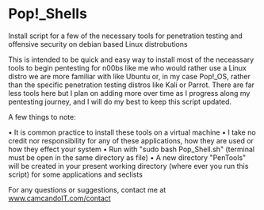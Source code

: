 # Pop!_Shells
Install script for a few of the necessary tools for penetration testing and offensive security on debian based Linux distrobutions

This is intended to be quick and easy way to install most of the neceassary tools to begin pentesting for n00bs like me who would rather use a Linux distro we are more familiar with like Ubuntu or, in my case Pop!_OS, rather than the specific penetration testing distros like Kali or Parrot. There are far less tools here but I plan on adding more over time as I progress along my pentesting journey, and I will do my best to keep this script updated.

A few things to note:

• It is common practice to install these tools on a virtual machine
• I take no credit nor responsibility for any of these applications, how they are used or how they effect your system
• Run with "sudo bash Pop_Shell.sh" (terminal must be open in the same directory as file)
• A new directory "PenTools" will be created in your present working directory (where ever you run this script) for some applications and seclists

For any questions or suggestions, contact me at www.camcandoIT.com/contact
